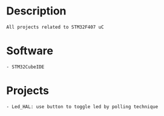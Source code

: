# Description
    All projects related to STM32F407 uC

# Software
    - STM32CubeIDE

# Projects
    - Led_HAL: use button to toggle led by polling technique